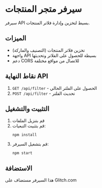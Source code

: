 # سيرفر متجر المنتجات

سيرفر API بسيط لتخزين وإدارة فلاتر المنتجات.

## الميزات

- تخزين فلاتر المنتجات (التصنيف والماركة)
- واجهة API بسيطة للحصول على الفلاتر وتحديثها
- دعم CORS للاتصال من مواقع مختلفة

## نقاط النهاية API

1. `GET /api/filter` - الحصول على الفلتر الحالي
2. `POST /api/filter` - تحديث الفلتر

## التثبيت والتشغيل

1. قم بتنزيل الملفات
2. قم بتثبيت التبعيات:
   ```
   npm install
   ```
3. قم بتشغيل السيرفر:
   ```
   npm start
   ```

## الاستضافة

هذا السيرفر مستضاف على Glitch.com 